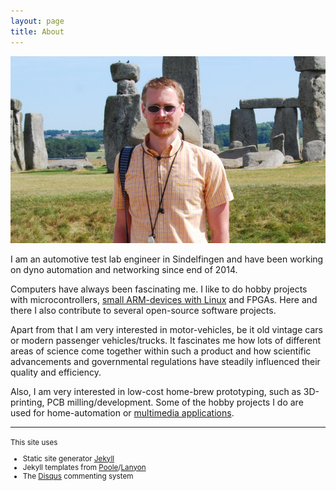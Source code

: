 ```yaml
---
layout: page
title: About
---
```


<p align="center"><img src="/assets/me_smaller.jpg" alt="Marcus at Amesbury's stonehenge"></p>

I am an automotive test lab engineer in Sindelfingen and have been working on dyno automation and networking since end of 2014.

Computers have always been fascinating me. I like to do hobby projects with microcontrollers, [small ARM-devices with Linux][2] and FPGAs. Here and there I also contribute to several open-source software projects.

Apart from that I am very interested in motor-vehicles, be it old vintage cars or modern passenger vehicles/trucks. It fascinates me how lots of different areas of science come together within such a product and how scientific advancements and governmental regulations have steadily influenced their quality and efficiency.

Also, I am very interested in low-cost home-brew prototyping, such as 3D-printing, PCB milling/development. Some of the hobby projects I do are used for home-automation or [multimedia applications][3].

- - -

<small>
This site uses

* Static site generator [Jekyll][4]
* Jekyll templates from [Poole][5]/[Lanyon][6]
* The [Disqus][7] commenting system

</small>

[2]: https://www.raspberrypi.org/ "Small ARM devices"
[3]: http://www.autojuwel.de/frames.htm?/pictures.php?cat=iPod%20cradle%20-%20home%20brew "Apple iPod cradle for Audi CD Changer interfaces"
[4]: https://github.com/jekyll/jekyll
[5]: https://github.com/poole
[6]: https://github.com/poole/lanyon
[7]: https://disqus.com/